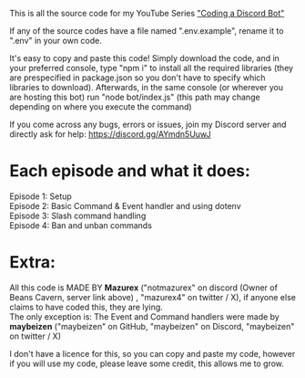 This is all the source code for my YouTube Series ["Coding a Discord Bot"](https://www.youtube.com/playlist?list=PLKh8bSPtQRkMT0zNKxiUIqnCXjCgDIZ-z)

If any of the source codes have a file named ".env.example", rename it to ".env" in your own code.

It's easy to copy and paste this code! Simply download the code, and in your preferred console, type "npm i" to install all the required libraries (they are prespecified in package.json so you don't have to specify which libraries to download).
Afterwards, in the same console (or wherever you are hosting this bot) run "node bot/index.js" (this path may change depending on where you execute the command)

If you come across any bugs, errors or issues, join my Discord server and directly ask for help: https://discord.gg/AYmdn5UuwJ

# Each episode and what it does:

Episode 1: Setup  
Episode 2: Basic Command & Event handler and using dotenv  
Episode 3: Slash command handling  
Episode 4: Ban and unban commands  


# Extra:  

All this code is MADE BY **Mazurex** ("notmazurex" on discord (Owner of Beans Cavern, server link above) , "mazurex4" on twitter / X), if anyone else claims to have coded this, they are lying.  
The only exception is: The Event and Command handlers were made by **maybeizen** ("maybeizen" on GitHub, "maybeizen" on Discord, "maybeizen" on twitter / X)

I don't have a licence for this, so you can copy and paste my code, however if you will use my code, please leave some credit, this allows me to grow.
